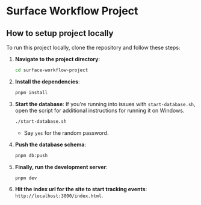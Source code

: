 # Surface Workflow Project

## How to setup project locally

To run this project locally, clone the repository and follow these steps:

1. **Navigate to the project directory**:
   ```bash
   cd surface-workflow-project
   ```

2. **Install the dependencies**:
   ```bash
   pnpm install
   ```

3. **Start the database**: If you're running into issues with `start-database.sh`, open the script for additional instructions for running it on Windows.
   ```bash
   ./start-database.sh 
   ```
   - Say `yes` for the random password.

4. **Push the database schema**:
   ```bash
   pnpm db:push
   ```

5. **Finally, run the development server**:
   ```bash
   pnpm dev
   ```

6. **Hit the index url for the site to start tracking events**: `http://localhost:3000/index.html`.